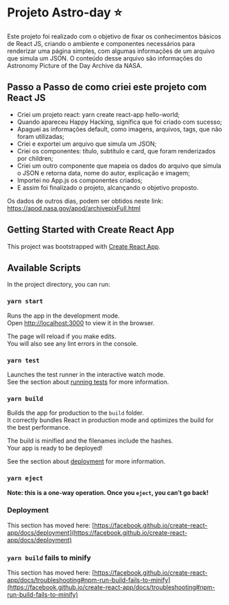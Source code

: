 # Projeto Astro-day ⭐ 

Este projeto foi realizado com o objetivo de fixar os conhecimentos básicos de React JS, criando o ambiente e componentes necessários para renderizar uma página simples, com algumas informações de um arquivo que simula um JSON. O conteúdo desse arquivo são informações do Astronomy Picture of the Day Archive da NASA.

## Passo a Passo de como criei este projeto com React JS

- Criei um projeto react: yarn create react-app hello-world;
- Quando apareceu Happy Hacking, significa que foi criado com sucesso;
- Apaguei as informações default, como imagens, arquivos, tags, que não foram utilizadas;
- Criei e exportei um arquivo que simula um JSON;
- Criei os componentes: título, subtítulo e card, que foram renderizados por children;
- Criei um outro componente que mapeia os dados do arquivo que simula o JSON e retorna data, nome do autor,  explicação e imagem;
- Importei no App.js os componentes criados;
- E assim foi finalizado o projeto, alcançando o objetivo proposto.

Os dados de outros dias, podem ser obtidos neste link: https://apod.nasa.gov/apod/archivepixFull.html


## Getting Started with Create React App

This project was bootstrapped with [Create React App](https://github.com/facebook/create-react-app).

## Available Scripts

In the project directory, you can run:

### `yarn start`

Runs the app in the development mode.\
Open [http://localhost:3000](http://localhost:3000) to view it in the browser.

The page will reload if you make edits.\
You will also see any lint errors in the console.

### `yarn test`

Launches the test runner in the interactive watch mode.\
See the section about [running tests](https://facebook.github.io/create-react-app/docs/running-tests) for more information.

### `yarn build`

Builds the app for production to the `build` folder.\
It correctly bundles React in production mode and optimizes the build for the best performance.

The build is minified and the filenames include the hashes.\
Your app is ready to be deployed!

See the section about [deployment](https://facebook.github.io/create-react-app/docs/deployment) for more information.

### `yarn eject`

**Note: this is a one-way operation. Once you `eject`, you can’t go back!**




### Deployment

This section has moved here: [https://facebook.github.io/create-react-app/docs/deployment](https://facebook.github.io/create-react-app/docs/deployment)

### `yarn build` fails to minify

This section has moved here: [https://facebook.github.io/create-react-app/docs/troubleshooting#npm-run-build-fails-to-minify](https://facebook.github.io/create-react-app/docs/troubleshooting#npm-run-build-fails-to-minify)
